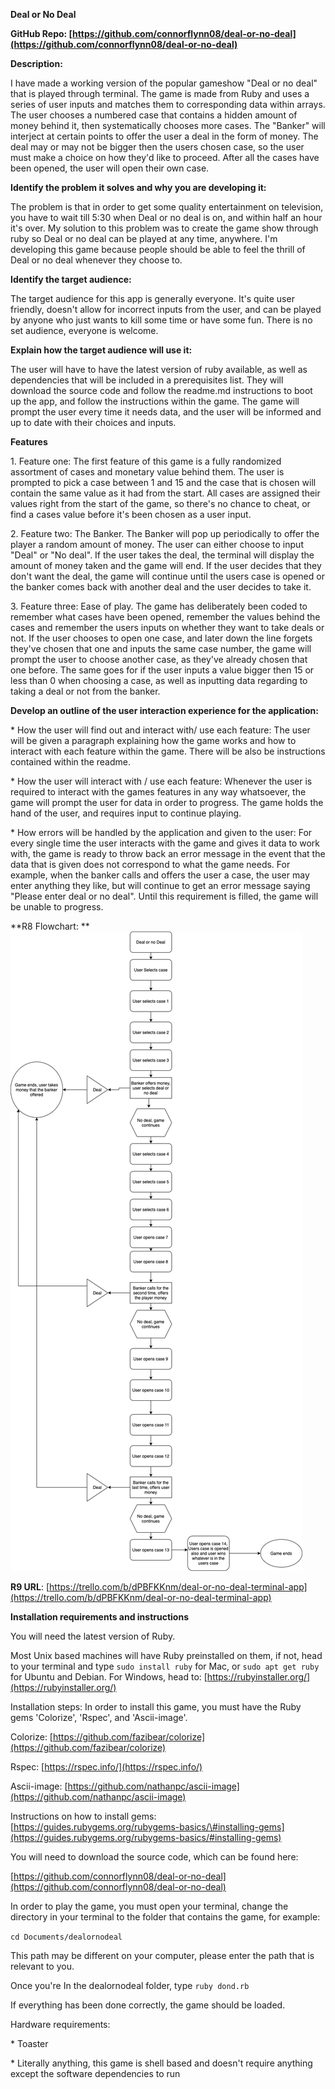 **Deal or No Deal**

**GitHub Repo: [https://github.com/connorflynn08/deal-or-no-deal](https://github.com/connorflynn08/deal-or-no-deal)**

**Description:**

I have made a working version of the popular gameshow "Deal or no deal" that is played through terminal. The game is made from Ruby and uses a series of user inputs and matches them to corresponding data within arrays. The user chooses a numbered case that contains a hidden amount of money behind it, then systematically chooses more cases. The "Banker" will interject at certain points to offer the user a deal in the form of money. The deal may or may not be bigger then the users chosen case, so the user must make a choice on how they'd like to proceed. After all the cases have been opened, the user will open their own case.

**Identify the problem it solves and why you are developing it:**

The problem is that in order to get some quality entertainment on television, you have to wait till 5:30 when Deal or no deal is on, and within half an hour it's over. My solution to this problem was to create the game show through ruby so Deal or no deal can be played at any time, anywhere. I'm developing this game because people should be able to feel the thrill of Deal or no deal whenever they choose to.

**Identify the target audience:**

The target audience for this app is generally everyone. It's quite user friendly, doesn't allow for incorrect inputs from the user, and can be played by anyone who just wants to kill some time or have some fun. There is no set audience, everyone is welcome.

**Explain how the target audience will use it:**

The user will have to have the latest version of ruby available, as well as dependencies that will be included in a prerequisites list. They will download the source code and follow the readme.md instructions to boot up the app, and follow the instructions within the game. The game will prompt the user every time it needs data, and the user will be informed and up to date with their choices and inputs.

**Features**

1\.  Feature one: The first feature of this game is a fully randomized assortment of cases and monetary value behind them. The user is prompted to pick a case between 1 and 15 and the case that is chosen will contain the same value as it had from the start. All cases are assigned their values right from the start of the game, so there's no chance to cheat, or find a cases value before it's been chosen as a user input.

2\.  Feature two: The Banker. The Banker will pop up periodically to offer the player a random amount of money. The user can either choose to input "Deal" or "No deal". If the user takes the deal, the terminal will display the amount of money taken and the game will end. If the user decides that they don't want the deal, the game will continue until the users case is opened or the banker comes back with another deal and the user decides to take it.

3\.  Feature three: Ease of play. The game has deliberately been coded to remember what cases have been opened, remember the values behind the cases and remember the users inputs on whether they want to take deals or not. If the user chooses to open one case, and later down the line forgets they've chosen that one and inputs the same case number, the game will prompt the user to choose another case, as they've already chosen that one before. The same goes for if the user inputs a value bigger then 15 or less than 0 when choosing a case, as well as inputting data regarding to taking a deal or not from the banker.

**Develop an outline of the user interaction experience for the application:**

\* How the user will find out and interact with/ use each feature: The user will be given a paragraph explaining how the game works and how to interact with each feature within the game. There will be also be instructions contained within the readme.

\* How the user will interact with / use each feature:  Whenever the user is required to interact with the games features in any way whatsoever, the game will prompt the user for data in order to progress. The game holds the hand of the user, and requires input to continue playing.

\* How errors will be handled by the application and given to the user: For every single time the user interacts with the game and gives it data to work with, the game is ready to throw back an error message in the event that the data that is given does not correspond to what the game needs. For example, when the banker calls and offers the user a case, the user may enter anything they like, but will continue to get an error message saying "Please enter deal or no deal". Until this requirement is filled, the game will be unable to progress.

**R8 Flowchart: **  
![Flowchart](dondflow.png)

**R9 URL**: [https://trello.com/b/dPBFKKnm/deal-or-no-deal-terminal-app](https://trello.com/b/dPBFKKnm/deal-or-no-deal-terminal-app)

**Installation requirements and instructions**

You will need the latest version of Ruby.

Most Unix based machines will have Ruby preinstalled on them, if not, head to your terminal and type ```sudo install ruby``` for Mac, or ```sudo apt get ruby``` for Ubuntu and Debian. For Windows, head to: [https://rubyinstaller.org/](https://rubyinstaller.org/)

Installation steps: In order to install this game, you must have the Ruby gems 'Colorize', 'Rspec', and 'Ascii-image'.

Colorize: [https://github.com/fazibear/colorize](https://github.com/fazibear/colorize)

Rspec: [https://rspec.info/](https://rspec.info/)

Ascii-image: [https://github.com/nathanpc/ascii-image](https://github.com/nathanpc/ascii-image)

Instructions on how to install gems: [https://guides.rubygems.org/rubygems-basics/\#installing-gems](https://guides.rubygems.org/rubygems-basics/#installing-gems)

You will need to download the source code, which can be found here:

[https://github.com/connorflynn08/deal-or-no-deal](https://github.com/connorflynn08/deal-or-no-deal)

In order to play the game, you must open your terminal, change the directory in your terminal to the folder that contains the game, for example:

```cd Documents/dealornodeal```

This path may be different on your computer, please enter the path that is relevant to you.

Once you're In the dealornodeal folder, type ```ruby dond.rb```

If everything has been done correctly, the game should be loaded.

Hardware requirements:

\* Toaster

\* Literally anything, this game is shell based and doesn't require anything except the software dependencies to run

